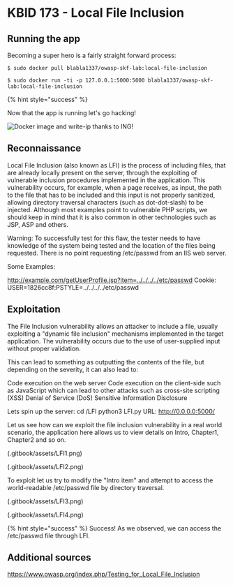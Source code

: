 # KBID 173 - Local File Inclusion


## Running the app

Becoming a super hero is a fairly straight forward process:

```text
$ sudo docker pull blabla1337/owasp-skf-lab:local-file-inclusion
```

```text
$ sudo docker run -ti -p 127.0.0.1:5000:5000 blabla1337/owasp-skf-lab:local-file-inclusion
```

{% hint style="success" %}

Now that the app is running let's go hacking! 

![Docker image and write-ip thanks to ING!](https://github.com/blabla1337/skf-labs/tree/3dc6dc14b5c176c8889318d4ea3fb3bc1cff49a5/.gitbook/assets/ING_Primary_Logo.png)

## Reconnaissance

Local File Inclusion (also known as LFI) is the process of including files, that are already locally present on the server, through the exploiting of vulnerable inclusion procedures implemented in the application. This vulnerability occurs, for example, when a page receives, as input, the path to the file that has to be included and this input is not properly sanitized, allowing directory traversal characters (such as dot-dot-slash) to be injected. Although most examples point to vulnerable PHP scripts, we should keep in mind that it is also common in other technologies such as JSP, ASP and others.

Warning: To successfully test for this flaw, the tester needs to have knowledge of the system being tested and the location of the files being requested. There is no point requesting /etc/passwd from an IIS web server.

Some Examples:

http://example.com/getUserProfile.jsp?item=../../../../etc/passwd
Cookie: USER=1826cc8f:PSTYLE=../../../../etc/passwd

## Exploitation

The File Inclusion vulnerability allows an attacker to include a file, usually exploiting a "dynamic file inclusion" mechanisms implemented in the target application. The vulnerability occurs due to the use of user-supplied input without proper validation.

This can lead to something as outputting the contents of the file, but depending on the severity, it can also lead to:

Code execution on the web server
Code execution on the client-side such as JavaScript which can lead to other attacks such as cross-site scripting (XSS)
Denial of Service (DoS)
Sensitive Information Disclosure

Lets spin up the server:
 cd /LFI
 python3 LFI.py
 URL: http://0.0.0.0:5000/


Let us see how can we exploit the file inclusion vulnerability in a real world scenario, the application here allows us to view details on Intro, Chapter1, Chapter2 and so on.

(.gitbook/assets/LFI1.png)

(.gitbook/assets/LFI2.png)

To exploit let us try to modify the "Intro item" and attempt to access the world-readable /etc/passwd file by directory traversal.

(.gitbook/assets/LFI3.png)

(.gitbook/assets/LFI4.png)

{% hint style="success" %} Success! As we observed, we can access the /etc/passwd file through LFI.

## Additional sources

https://www.owasp.org/index.php/Testing_for_Local_File_Inclusion 
